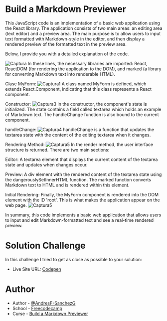 # Build a Markdown Previewer

This JavaScript code is an implementation of a basic web application using the React library. The application consists of two main areas: an editing area (text editor) and a preview area. The main purpose is to allow users to input text formatted with Markdown-style in the editor, and then display a rendered preview of the formatted text in the preview area.

Below, I provide you with a detailed explanation of the code.

![Captura](https://github.com/AndresF-SanchezG/challenge2-react/assets/113924667/89030151-1f8f-44ae-ac18-c617c65bfb76)
In these lines, the necessary libraries are imported: React, ReactDOM (for rendering the application to the DOM), and marked (a library for converting Markdown text into renderable HTML).

Clase MyForm:
![Captura1](https://github.com/AndresF-SanchezG/challenge2-react/assets/113924667/6a1ff16b-c082-4d52-bd67-7db755eebbc1)
A class named MyForm is defined, which extends React.Component, indicating that this class represents a React component.

Constructor:
![Captura3](https://github.com/AndresF-SanchezG/challenge2-react/assets/113924667/501c75b0-371c-42be-863c-ae0798747493)
In the constructor, the component's state is initialized. The state contains a field called textarea which holds an example of Markdown text. The handleChange function is also bound to the current component.

handleChange:
![Captura4](https://github.com/AndresF-SanchezG/challenge2-react/assets/113924667/d191a124-819a-44cf-bf90-bb020d87991f)
handleChange is a function that updates the textarea state with the content of the editing textarea when it changes.

Rendering Method:
![Captura5](https://github.com/AndresF-SanchezG/challenge2-react/assets/113924667/12785af1-b89c-4d1d-9f9d-ea8b29cae05c)
In the render method, the user interface structure is returned. There are two main sections:

Editor: A textarea element that displays the current content of the textarea state and updates when changes occur.

Preview: A div element with the rendered content of the textarea state using the dangerouslySetInnerHTML function. The marked function converts Markdown text to HTML and is rendered within this element.

Initial Rendering:
Finally, the MyForm component is rendered into the DOM element with the ID 'root'. This is what makes the application appear on the web page.
![Captura5](https://github.com/AndresF-SanchezG/challenge2-react/assets/113924667/b33434fb-a9f4-46f1-b348-db29831d5281)

In summary, this code implements a basic web application that allows users to input and edit Markdown-formatted text and see a real-time rendered preview.


# Solution Challenge
In this challenge I tried to get as close as possible to your solution:
- Live Site URL: [Codepen](https://codepen.io/Andr-s-Fernando-Sanchez-Galarza/pen/XWxwKEg)
  
# Author

- Author - [@AndresF-SanchezG](https://github.com/AndresF-SanchezG)
- School - [Freecodecamp](https://www.freecodecamp.org/)
- Curse - [Build a Markdown Previewer](https://www.freecodecamp.org/learn/front-end-development-libraries/front-end-development-libraries-projects/build-a-markdown-previewer)


